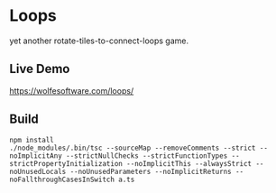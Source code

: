 # Loops

yet another rotate-tiles-to-connect-loops game.

## Live Demo

https://wolfesoftware.com/loops/

## Build

```
npm install
./node_modules/.bin/tsc --sourceMap --removeComments --strict --noImplicitAny --strictNullChecks --strictFunctionTypes --strictPropertyInitialization --noImplicitThis --alwaysStrict --noUnusedLocals --noUnusedParameters --noImplicitReturns --noFallthroughCasesInSwitch a.ts
```
